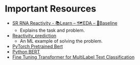 # Important Resources #

- [SR RNA Reactivity - 📚Learn – 🗺️EDA – 🤖Baseline](https://www.kaggle.com/code/dschettler8845/sr-rna-reactivity-learn-eda-baseline)
  - Explains the task and problem.
- [Reactivity_prediction](https://www.kaggle.com/code/jonasthoenfaber/reactivity-prediction)
  - An ML example of solving the problem.
- [PyTorch Pretrained Bert](https://github.com/maknotavailable/pytorch-pretrained-BERT)
- [Python BERT](https://github.com/artest08/LateTemporalModeling3DCNN)
- [Fine Tuning Transformer for MultiLabel Text Classification](https://colab.research.google.com/github/abhimishra91/transformers-tutorials/blob/master/transformers_multi_label_classification.ipynb#scrollTo=xTxrKRk1XS26)
